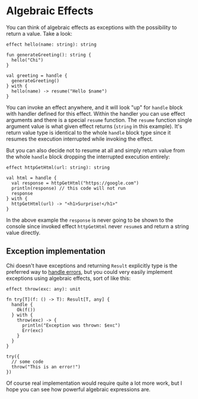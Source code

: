 # Algebraic Effects

You can think of algebraic effects as exceptions with the possibility to return a value. Take a look:

```chi
effect hello(name: string): string

fun generateGreeting(): string {
  hello("Chi")
}

val greeting = handle {
  generateGreeting()
} with {
  hello(name) -> resume("Hello $name")
}
```

You can invoke an effect anywhere, and it will look "up" for `handle` block with handler defined for this effect.
Within the handler you can use effect arguments and there is a special `resume` function. The `resume` function
single argument value is what given effect returns (`string` in this example). It's return value type is identical
to the whole `handle` block type since it resumes the execution interrupted while invoking the effect.

But you can also decide not to resume at all and simply return value from the whole `handle` block dropping the
interrupted execution entirely:

```chi
effect httpGetHtml(url: string): string

val html = handle {
  val response = httpGetHtml("https://google.com")
  println(response) // this code will not run
  response
} with {
  httpGetHtml(url) -> "<h1>Surprise!</h1>"
}
```

In the above example the `response` is never going to be shown to the console since invoked effect `httpGetHtml`
never `resume`s and return a string value directly.

## Exception implementation

Chi doesn't have exceptions and returning `Result` explicitly type is the preferred way
to [handle errors](error_handling.md), but you could very easily implement exceptions using algebraic effects, sort of
like this:

```chi
effect throw(exc: any): unit

fn try[T](f: () -> T): Result[T, any] {
  handle {
    Ok(f())
  } with {
    throw(exc) -> {
      println("Exception was thrown: $exc")
      Err(exc)
    }
  }
}

try({
  // some code
  throw("This is an error!")
})
```

Of course real implementation would require quite a lot more work, but I hope you can see how powerful algebraic
expressions are.